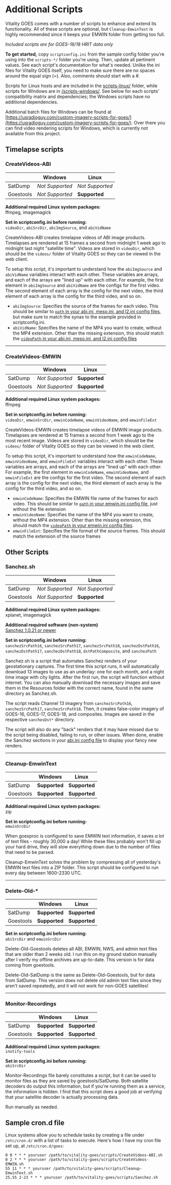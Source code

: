 # Additional Scripts

Vitality GOES comes with a number of scripts to enhance and extend its functionality. All of these scripts are optional, but `Cleanup-EmwinText` is highly recommended since it keeps your EMWIN folder from getting too full.

*Included scripts are for GOES-16/18 HRIT data only*

**To get started,** copy `scriptconfig.ini` from the sample config folder you're using into the `scripts-*/` folder you're using. Then, update all pertinent values. See each script's documentation for what's needed. Unlike the ini files for Vitality GOES itself, you need to make sure there are no spaces around the equal sign (=). Also, comments should start with a #.

Scripts for Linux hosts and are included in the [scripts-linux/](/scripts-linux/) folder, while scripts for Windows are in [/scripts-windows/](/scripts-windows/). See below for each scripts' compatibility matrix and dependencies; the Windows scripts have no additional dependencies.

Additional batch files for Windows can be found at [https://usradioguy.com/custom-imagery-scripts-for-goes/](https://usradioguy.com/custom-imagery-scripts-for-goes/). Over there you can find video rendering scripts for Windows, which is currently not available from this project.

## Timelapse scripts

### CreateVideos-ABI

|           | Windows         | Linux           |
|-----------|-----------------|-----------------|
| SatDump   | *Not Supported* | *Not Supported* |
| Goestools | *Not Supported* | **Supported**   |

**Additional required Linux system packages:**  
ffmpeg, imagemagick

**Set in scriptconfig.ini before running:**  
`videoDir`, `abiSrcDir`, `abiImgSource`, and `abiVidName`

CreateVideos-ABI creates timelapse videos of ABI image products. Timelapses are rendered at 15 frames a second from midnight 1 week ago to midnight last night "satellite time". Videos are stored in `videoDir`, which should be the `videos/` folder of Vitality GOES so they can be viewed in the web client.

To setup this script, it's important to understand how the `abiImgSource` and `abiVidName` variables interact with each other. These variables are arrays, and each of the arrays are "lined up" with each other. For example, the first element in `abiImgSource` and `abiVidName` are the configs for the first video. The second element of each array is the config for the next video, the third element of each array is the config for the third video, and so on.

* `abiImgSource`: Specifies the source of the frames for each video. This should be similar to [`path` in your abi.ini, meso.ini, and l2.ini config files](config.md#abiini-mesoini-and-l2ini), but make sure to match the synax to the example provided in scriptconfig.ini.
* `abiVidName`: Specifies the name of the MP4 you want to create, without the MP4 extension. Other than the missing extension, this should match the [`videoPath` in your abi.ini, meso.ini, and l2.ini config files](config.md#abiini-mesoini-and-l2ini)

---

### CreateVideos-EMWIN

|           | Windows         | Linux           |
|-----------|-----------------|-----------------|
| SatDump   | *Not Supported* | **Supported**   |
| Goestools | *Not Supported* | **Supported**   |

**Additional required Linux system packages:**  
ffmpeg

**Set in scriptconfig.ini before running:**  
`videoDir`, `emwinSrcDir`, `emwinCodeName`, `emwinVideoName`, and `emwinFileExt`

CreateVideos-EMWIN creates timelapse videos of EMWIN image products. Timelapses are rendered at 15 frames a second from 1 week ago to the most recent image. Videos are stored in `videoDir`, which should be the `videos/` folder of Vitality GOES so they can be viewed in the web client.

To setup this script, it's important to understand how the `emwinCodeName`, `emwinVideoName`, and `emwinFileExt` variables interact with each other. These variables are arrays, and each of the arrays are "lined up" with each other. For example, the first element in `emwinCodeName`, `emwinVideoName`, and `emwinFileExt` are the configs for the first video. The second element of each array is the config for the next video, the third element of each array is the config for the third video, and so on.

* `emwinCodeName`: Specifies the EMWIN file name of the frames for each video. This should be similar to [`path` in your emwin.ini config file](config.md#emwinini), just without the file extension
* `emwinVideoName`: Specifies the name of the MP4 you want to create, without the MP4 extension. Other than the missing extension, this should match the [`videoPath` in your emwin.ini config files](config.md#emwinini).
* `emwinFileExt`: Specifies the file format of the source frames. This should match the extension of the source frames

## Other Scripts

### Sanchez.sh

|           | Windows         | Linux           |
|-----------|-----------------|-----------------|
| SatDump   | *Not Supported* | *Not Supported* |
| Goestools | *Not Supported* | **Supported**   |

**Additional required Linux system packages:**  
xplanet, imagemagick

**Additional required software (non-system)**  
[Sanchez 1.0.21 or newer](https://github.com/nullpainter/sanchez)

**Set in scriptconfig.ini before running:**  
`sanchezSrcPath16`, `sanchezSrcPath17`, `sanchezSrcPath18`, `sanchezDstPath16`, `sanchezDstPath17`, `sanchezDstPath18`, `dstPathComposite`, and `sanchezPath`

Sanchez.sh is a script that automates Sanchez renders of your geostationary captures. The first time this script runs, it will automatically download 13 images to use as an underlay: one for each month, and a night time image with city lights. After the first run, the script will function without internet. You can also manually download the necessary images and save them in the Resources folder with the correct name, found in the same directory as Sanchez.sh.

The script reads Channel 13 imagery from `sanchezSrcPath16`, `sanchezSrcPath17`, `sanchezSrcPath18`. Then, it creates false-color imagery of GOES-16, GOES-17, GOES-18, and composites. Images are saved in the respective `sanchesDst*` directory.

The script will also do any "back" renders that it may have missed due to the script being disabled, failing to run, or other issues. When done, enable the Sanchez sections in your [abi.ini config file](config.md#abiini-mesoini-and-l2ini) to display your fancy new renders.

---

### Cleanup-EmwinText

|           | Windows       | Linux         |
|-----------|---------------|---------------|
| SatDump   | **Supported** | **Supported** |
| Goestools | **Supported** | **Supported** |

**Additional required Linux system packages:**  
zip

**Set in scriptconfig.ini before running:**  
`emwinSrcDir`

When goesproc is configured to save EMWIN text information, it saves *a lot* of text files - roughly 30,000 a day! While these files probably won't fill up your hard drive, they will slow everything down due to the number of files that need to be parsed.

Cleanup-EmwinText solves the problem by compressing all of yesterday's EMWIN text files into a ZIP folder. This script should be configured to run every day between 1600-2330 UTC.

---

### Delete-Old-*

|           | Windows       | Linux         |
|-----------|---------------|---------------|
| SatDump   | **Supported** | **Supported** |
| Goestools | **Supported** | **Supported** |

**Set in scriptconfig.ini before running:**  
`abiSrcDir` and `emwinSrcDir`

Delete-Old-Goestools deletes all ABI, EMWIN, NWS, and admin text files that are older than 2 weeks old. I run this on my ground station manually after I verify my offline archives are up-to-date. This version is for data coming from goestools.

Delete-Old-SatDump is the same as Delete-Old-Goestools, but for data from SatDump. This version does not delete old admin text files since they aren't saved repeatedly, and it will not work for non-GOES satellites!

---

### Monitor-Recordings

|           | Windows       | Linux         |
|-----------|---------------|---------------|
| SatDump   | **Supported** | **Supported** |
| Goestools | **Supported** | **Supported** |

**Additional required Linux system packages:**  
`inotify-tools`

**Set in scriptconfig.ini before running:**  
`abiSrcDir`

Monitor-Recordings file barely constitutes a script, but it can be used to monitor files as they are saved by goestools/SatDump. Both satellite decoders do output this information, but if you're running them as a service, the information is hidden. I find that this script does a good job at verifying that your satellite decoder is actually processing data.

Run manually as needed.

## Sample cron.d file
Linux systems allow you to schedule tasks by creating a file under `/etc/cron.d/` with a list of tasks to execute. Here's how I have my cron file set up, at `/etc/cron.d/goes`:

```
0 0 * * * youruser /path/to/vitality-goes/scripts/CreateVideos-ABI.sh
0 2 * * * youruser /path/to/vitality-goes/scripts/CreateVideos-EMWIN.sh
55 11 * * * youruser /path/to/vitality-goes/scripts/Cleanup-EmwinText.sh
25,55 2-23 * * * youruser /path/to/vitality-goes/scripts/Sanchez.sh
```
